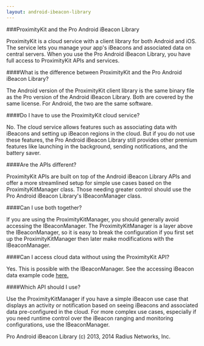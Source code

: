 ```yaml
---
layout: android-ibeacon-library
---
```


###ProximityKit and the Pro Android iBeacon Library

ProximityKit is a cloud service with a client library for both Android and iOS.  The service lets you manage your app's iBeacons and associated data on central servers.  When you use the Pro Android iBeacon Library, you have full access to ProximityKit APIs and services.

####What is the difference between ProximityKit and the Pro Android iBeacon Library?

The Android version of the ProximityKit client library is the same binary file as the Pro version of the Android iBeacon Library.  Both are covered by the same license.  For Android, the two are the same software. 

####Do I have to use the ProximityKit cloud service?

No.  The cloud service allows features such as associating data with iBeacons and setting up iBeacon regions in the cloud.  But if you do not use these features, the Pro Android iBeacon Library still provides other premium features like launching in the background, sending notifications, and the battery saver.

####Are the APIs different?

ProximityKit APIs are built on top of the Android iBeacon Library APIs and offer a more streamlined setup for simple use cases based on the ProximityKitManager class.   Those needing greater control should use the Pro Android iBeacon Library's IBeaconManager class.

####Can I use both together?

If you are using the ProximityKitManager, you should generally avoid accessing the IBeaconManager.  The ProximityKitManager is a layer above the IBeaconManager, so it is easy to break the configuration if you first set up the ProximityKitManager then later make modifications with the IBeaconManager.

####Can I access cloud data without using the ProximityKit API?

Yes.  This is possible with the IBeaconManager.  See the accessing iBeacon data example code [here.](/ibeacon/android/samples.html) 

####Which API should I use?

Use the ProximityKitManager if you have a simple iBeacon use case that displays an activity or notification based on seeing iBeacons and associated data pre-configured in the cloud.  For more complex use cases, especially if you need runtime control  over the iBeacon ranging and monitoring configurations, use the IBeaconManager.

Pro Android iBeacon Library (c) 2013, 2014 Radius Networks, Inc.

